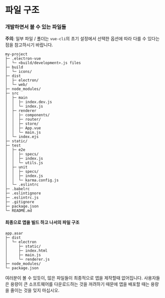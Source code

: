 # 파일 구조

### 개발하면서 볼 수 있는 파일들

**주의**: 일부 파일 / 폴더는 `vue-cli`의 초기 설정에서 선택한 옵션에 따라 다를 수 있다는 점을 참고하시기 바랍니다.

```
my-project
├─ .electron-vue
│  └─ <build/development>.js files
├─ build
│  └─ icons/
├─ dist
│  ├─ electron/
│  └─ web/
├─ node_modules/
├─ src
│  ├─ main
│  │  ├─ index.dev.js
│  │  └─ index.js
│  ├─ renderer
│  │  ├─ components/
│  │  ├─ router/
│  │  ├─ store/
│  │  ├─ App.vue
│  │  └─ main.js
│  └─ index.ejs
├─ static/
├─ test
│  ├─ e2e
│  │  ├─ specs/
│  │  ├─ index.js
│  │  └─ utils.js
│  ├─ unit
│  │  ├─ specs/
│  │  ├─ index.js
│  │  └─ karma.config.js
│  └─ .eslintrc
├─ .babelrc
├─ .eslintignore
├─ .eslintrc.js
├─ .gitignore
├─ package.json
└─ README.md
```

#### 최종으로 앱을 빌드 하고 나서의 파일 구조

```
app.asar
├─ dist
│  └─ electron
│     ├─ static/
│     ├─ index.html
│     ├─ main.js
│     └─ renderer.js
├─ node_modules/
└─ package.json
```

여러분이 볼 수 있듯이, 많은 파일들이 최종적으로 앱을 제작할때 없어집니다. 사용자들은 용량이 큰 소프트웨어를 다운로드하는 것을 꺼려하기 때문에 앱을 배포할 때는 용량을 줄이는 것을 잊지 마십시오.